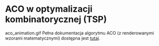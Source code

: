 # ACO w optymalizacji kombinatorycznej (TSP)
aco_animation.gif
Pełna dokumentacja algorytmu ACO (z renderowanymi wzorami matematycznymi) dostępna jest [tutaj](ACO_explained.ipynb).

